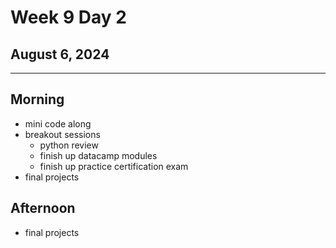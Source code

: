# Week 9 Day 2
## August 6, 2024

---

## Morning

- mini code along
- breakout sessions
  - python review
  - finish up datacamp modules
  - finish up practice certification exam
- final projects

## Afternoon

- final projects
